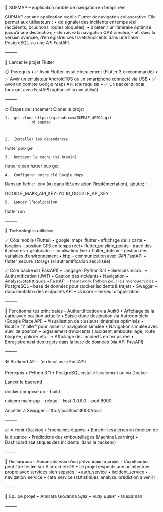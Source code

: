 📱 SUPMAP – Application mobile de navigation en temps réel

SUPMAP est une application mobile Flutter de navigation collaborative. Elle permet aux utilisateurs :
	•	de signaler des incidents en temps réel (accidents, bouchons, routes bloquées),
	•	d’obtenir un itinéraire optimisé jusqu’à une destination,
	•	de suivre la navigation GPS simulée,
	•	et, dans la version avancée, d’enregistrer ces trajets/incidents dans une base PostgreSQL via une API FastAPI.

⸻

🚀 Lancer le projet Flutter

📋 Prérequis
	•	✅ Avoir Flutter installé localement (Flutter 3.x recommandé)
	•	✅ Avoir un émulateur Android/iOS ou un smartphone connecté via USB
	•	✅ Avoir un compte Google Maps API (clé requise)
	•	✅ Un backend local tournant avec FastAPI (optionnel si non utilisé)

⸻

⚙️ Étapes de lancement
        Cloner le projet

	1.	git clone https://github.com/SUPMAP_4PROJ.git
                cd supmap



	2.	Installer les dépendances

flutter pub get

	3.	Nettoyer le cache (si besoin)

flutter clean
flutter pub get

	4.	Configurer votre clé Google Maps

Dans un fichier .env (ou dans lib/.env selon l’implémentation), ajoutez :

GOOGLE_MAPS_API_KEY=YOUR_GOOGLE_API_KEY

	5.	Lancer l’application

flutter run


⸻

🔧 Technologies utilisées

✅ Côté mobile (Flutter)
	•	google_maps_flutter – affichage de la carte
	•	location – position GPS en temps réel
	•	flutter_polyline_points – tracé des itinéraires
	•	geolocator – localisation fine
	•	flutter_dotenv – gestion des variables d’environnement
	•	http – communication avec l’API FastAPI
	•	flutter_secure_storage (si authentification sécurisée)

✅ Côté backend ( FastAPI)
	•	Langage : Python 3.11
	•	Services micro :
	•	Authentification (JWT)
	•	Gestion des incidents
	•	Navigation
	•	Analyse/statistiques
	•	FastAPI – framework Python pour les microservices
	•	PostgreSQL – base de données pour stocker incidents & trajets
	•	Swagger – documentation des endpoints API
	•	Uvicorn – serveur d’application

⸻

🧪 Fonctionnalités principales
	•	Authentification via Auth0
	•	Affichage de la carte avec position actuelle
	•	Saisie d’une destination via Autocomplete (Google Place API)
	•	Visualisation de plusieurs itinéraires optimisés
  • Bouton “Y aller” pour lancer la navigation simulée
	•	Navigation simulée avec suivi de position
	•	Signalement d’incidents ( accident, embouteillage, route bloquée, policier etc..)
	•	Affichage des incidents en temps réel
	•	Enregistrement des trajets dans la base de données (via API FastAPI)

⸻

🛠️ Backend API – (en local avec FastAPI)

Prérequis
	•	Python 3.11
	•	PostgreSQL installé localement ou via Docker

Lancer le backend

docker compose up --build

uvicorn main:app --reload --host 0.0.0.0 --port 8000

Accéder à Swagger : http://localhost:8000/docs

⸻

📈 À venir (Backlog / Prochaines étapes)
	•	Enrichir les alertes en fonction de la distance
	•	Prédictions des embouteillages (Machine Learning)
	•	Dashboard statistiques des incidents (dans le backend)
 
⸻

📌 Remarques
	•	Aucun site web n’est prévu dans le projet
	•	L’application peut être testée sur Android et iOS
	•	Le projet respecte une architecture propre avec services bien séparés :
	•	auth_service
	•	incident_service
	•	navigation_service
	•	data_service (statistiques, analyse, prédiction à venir)

⸻

👥 Équipe projet
	•	Aminata Giovanna Sylla 
	•	Rudy Bullier
  •	Oussamah

⸻

